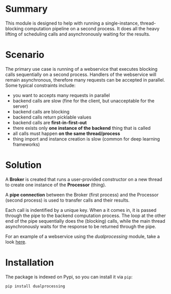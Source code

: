 # Summary
This module is designed to help with running a single-instance, thread-blocking computation pipeline on a second process. It does all the heavy lifting of scheduling calls and asynchronously waiting for the results.

# Scenario
The primary use case is running of a webservice that executes blocking calls sequentially on a second process. Handlers of the webservice will remain asynchronous, therefore many requests can be accepted in parallel.
Some typical constraints include:
+ you want to accepts many requests in parallel
+ backend calls are slow (fine for the client, but unacceptable for the server)
+ backend calls are blocking
+ backend calls return picklable values
+ backend calls are **first-in-first-out**
+ there exists only **one instance of the backend** thing that is called
+ all calls must happen **on the same thread/process**
+ thing import and instance creation is slow (common for deep learning frameworks)

# Solution
A **Broker** is created that runs a user-provided constructor on a new thread to create one instance of the **Processor** (thing).

A **pipe connection** between the Broker (first process) and the Processor (second process) is used to transfer calls and their results.

Each call is indentified by a unique key. When a it comes in, it is passed through the pipe to the backend computation process. The loop at the other end of the pipe sequentially does the (blocking) calls, while the main thread asynchronously waits for the response to be returned through the pipe.

For an example of a webservice using the *dualprocessing* module, take a look [here](https://github.com/michaelosthege/tornado-compute).


# Installation
The package is indexed on Pypi, so you can install it via `pip`:

```bash
pip install dualprocessing
```